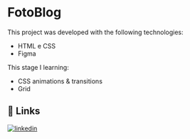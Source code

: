 # FotoBlog
This project was developed with the following technologies:

 - HTML e CSS
 - Figma

This stage I learning:

 - CSS animations & transitions
 - Grid

## 🔗 Links
[![linkedin](https://www.linkedin.com/in/paulo-victor-07481a243/)](https://www.linkedin.com/in/paulo-victor-07481a243/)
